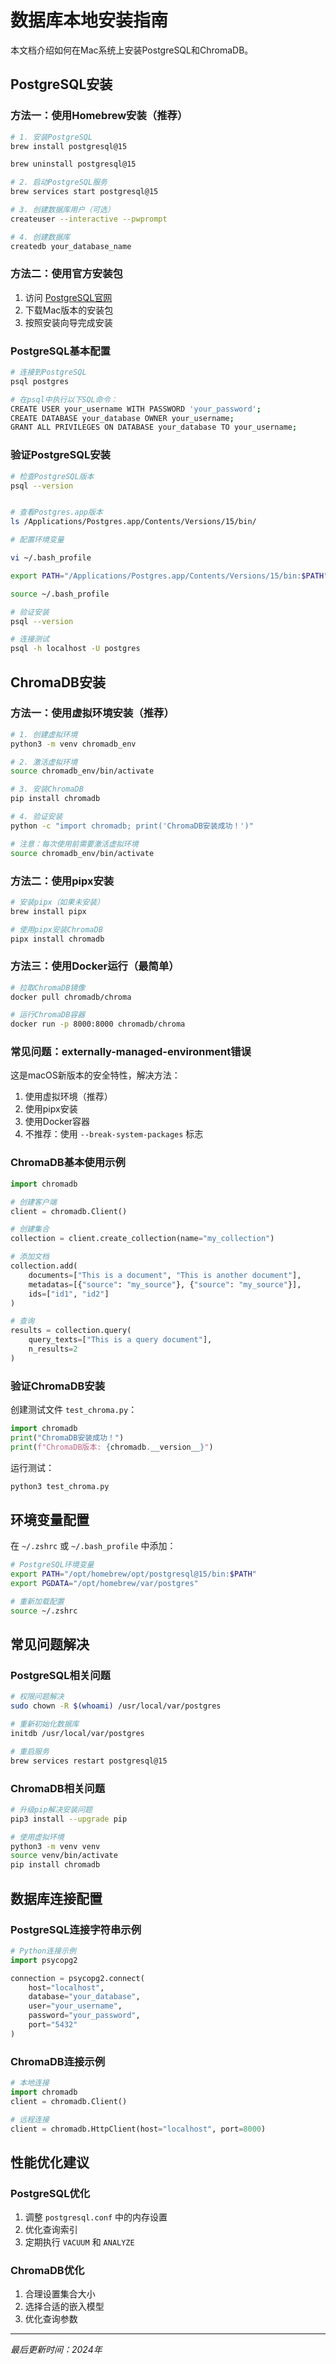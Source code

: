 # 数据库本地安装指南

本文档介绍如何在Mac系统上安装PostgreSQL和ChromaDB。

## PostgreSQL安装

### 方法一：使用Homebrew安装（推荐）

```bash
# 1. 安装PostgreSQL
brew install postgresql@15

brew uninstall postgresql@15

# 2. 启动PostgreSQL服务
brew services start postgresql@15

# 3. 创建数据库用户（可选）
createuser --interactive --pwprompt

# 4. 创建数据库
createdb your_database_name
```

### 方法二：使用官方安装包

1. 访问 [PostgreSQL官网](https://www.postgresql.org/download/macosx/)
2. 下载Mac版本的安装包
3. 按照安装向导完成安装

### PostgreSQL基本配置

```bash
# 连接到PostgreSQL
psql postgres

# 在psql中执行以下SQL命令：
CREATE USER your_username WITH PASSWORD 'your_password';
CREATE DATABASE your_database OWNER your_username;
GRANT ALL PRIVILEGES ON DATABASE your_database TO your_username;
```

### 验证PostgreSQL安装

```bash
# 检查PostgreSQL版本
psql --version


# 查看Postgres.app版本
ls /Applications/Postgres.app/Contents/Versions/15/bin/

# 配置环境变量

vi ~/.bash_profile

export PATH="/Applications/Postgres.app/Contents/Versions/15/bin:$PATH"

source ~/.bash_profile

# 验证安装
psql --version

# 连接测试
psql -h localhost -U postgres
```

## ChromaDB安装

### 方法一：使用虚拟环境安装（推荐）

```bash
# 1. 创建虚拟环境
python3 -m venv chromadb_env

# 2. 激活虚拟环境
source chromadb_env/bin/activate

# 3. 安装ChromaDB
pip install chromadb

# 4. 验证安装
python -c "import chromadb; print('ChromaDB安装成功！')"

# 注意：每次使用前需要激活虚拟环境
source chromadb_env/bin/activate
```

### 方法二：使用pipx安装

```bash
# 安装pipx（如果未安装）
brew install pipx

# 使用pipx安装ChromaDB
pipx install chromadb
```

### 方法三：使用Docker运行（最简单）

```bash
# 拉取ChromaDB镜像
docker pull chromadb/chroma

# 运行ChromaDB容器
docker run -p 8000:8000 chromadb/chroma
```

### 常见问题：externally-managed-environment错误

这是macOS新版本的安全特性，解决方法：
1. 使用虚拟环境（推荐）
2. 使用pipx安装
3. 使用Docker容器
4. 不推荐：使用 `--break-system-packages` 标志

### ChromaDB基本使用示例

```python
import chromadb

# 创建客户端
client = chromadb.Client()

# 创建集合
collection = client.create_collection(name="my_collection")

# 添加文档
collection.add(
    documents=["This is a document", "This is another document"],
    metadatas=[{"source": "my_source"}, {"source": "my_source"}],
    ids=["id1", "id2"]
)

# 查询
results = collection.query(
    query_texts=["This is a query document"],
    n_results=2
)
```

### 验证ChromaDB安装

创建测试文件 `test_chroma.py`：

```python
import chromadb
print("ChromaDB安装成功！")
print(f"ChromaDB版本: {chromadb.__version__}")
```

运行测试：

```bash
python3 test_chroma.py
```

## 环境变量配置

在 `~/.zshrc` 或 `~/.bash_profile` 中添加：

```bash
# PostgreSQL环境变量
export PATH="/opt/homebrew/opt/postgresql@15/bin:$PATH"
export PGDATA="/opt/homebrew/var/postgres"

# 重新加载配置
source ~/.zshrc
```

## 常见问题解决

### PostgreSQL相关问题

```bash
# 权限问题解决
sudo chown -R $(whoami) /usr/local/var/postgres

# 重新初始化数据库
initdb /usr/local/var/postgres

# 重启服务
brew services restart postgresql@15
```

### ChromaDB相关问题

```bash
# 升级pip解决安装问题
pip3 install --upgrade pip

# 使用虚拟环境
python3 -m venv venv
source venv/bin/activate
pip install chromadb
```

## 数据库连接配置

### PostgreSQL连接字符串示例

```python
# Python连接示例
import psycopg2

connection = psycopg2.connect(
    host="localhost",
    database="your_database",
    user="your_username",
    password="your_password",
    port="5432"
)
```

### ChromaDB连接示例

```python
# 本地连接
import chromadb
client = chromadb.Client()

# 远程连接
client = chromadb.HttpClient(host="localhost", port=8000)
```

## 性能优化建议

### PostgreSQL优化

1. 调整 `postgresql.conf` 中的内存设置
2. 优化查询索引
3. 定期执行 `VACUUM` 和 `ANALYZE`

### ChromaDB优化

1. 合理设置集合大小
2. 选择合适的嵌入模型
3. 优化查询参数

---

*最后更新时间：2024年*
